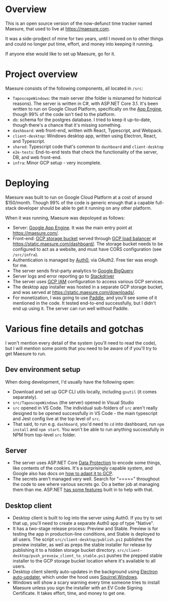 # Overview

This is an open source version of the now-defunct time tracker named Maesure, that used to live at https://maesure.com.

It was a side-prodject of mine for two years, until I moved on to other things and could no longer put time, effort, and money into keeping it running.

If anyone else would like to set up Maesure, go for it. 

# Project overview

Maesure consists of the following components, all located in `/src`:

* `TaposcopeWindows`: the main server (the folder is misnamed for historical reasons). The server is written in C#, with ASP.NET Core 3.1. It's been written to run on Google Cloud Platform, specifically on the [App Engine](https://cloud.google.com/appengine/docs/flexible/dotnet), though 99% of the code isn't tied to the platform. 
* `db`: schema for the postgres database. I tried to keep it up-to-date, though there's a chance that it's missing something.
* `dashboard`: web front-end, written with React, Typescript, and Webpack. 
* `client-desktop`: Windows desktop app, written using Electron, React, and Typescript. 
* `shared`: Typescript code that's common to `dashboard` and `client-desktop`
* `e2e-tests`: End-to-end tests that check the functionality of the server, DB, and web front-end.
* `infra`: Minor GCP setup - very incomplete.

# Deploying

Maesure was built to run on Google Cloud Platform at a cost of around $150/month. Though 99% of the code is generic enough that a capable full-stack developer should be able to get it running on any other platform.

When it was running, Maesure was depoloyed as follows:

* Server: [Google App Engine](https://cloud.google.com/appengine/docs/flexible/dotnet). It was the main entry point at https://maesure.com/.
* Front-end: [GCP storage bucket](https://cloud.google.com/storage/docs/introduction) served through [GCP load balancer](https://cloud.google.com/load-balancing) at https://static.maesure.com/dashboard/. The storage bucket needs to be configured to act as a website, and must have CORS configuration (see `/src/infra`).
* Authentication is managed by [Auth0](https://auth0.com/), via OAuth2. Free tier was enogh for me.
* The server sends first-party analytics to [Google BigQuery](https://cloud.google.com/bigquery/docs)
* Server logs and error reporting go to [Stackdriver](https://cloud.google.com/stackdriver/docs)
* The server uses [GCP IAM](https://cloud.google.com/iam) configuration to access various GCP services. 
* The desktop app installer was hosted in a separate GCP storage bucket, and was served at https://static.maesure.com/downloads/.
* For monetization, I was going to use [Paddle](https://paddle.com/), and you'll see some of it mentioned in the code. It tested end-to-end successfully, but I didn't end up using it. The server can run well without Paddle.

# Various fine details and gotchas

I won't mention every detail of the system (you'll need to read the code), but I will mention some points that you need to be aware of if you'll try to get Maesure to run.

## Dev environment setup

When doing development, I'd usually have the following open:

* Download and set up GCP CLI utils locally, including `gsutil` (it comes separately).
* `src/TaposcopeWindows` (the server) opened in Visual Studio
* `src` opened in VS Code. The individual sub-folders of `src` aren't really designed to be opened successfully in VS Code - the main typescript and Jest config live at the top level of `src`.
* That said, to run e.g. `dashboard`, you'd need to `cd` into dashboard, run `npm install` and `npm start`. You won't be able to run anything successfully in NPM from top-level `src` folder.

## Server

* The server uses ASP.NET Core [Data Protection](https://docs.microsoft.com/en-us/aspnet/core/security/data-protection/introduction?view=aspnetcore-5.0) to encode some things, like contents of the cookies. It's a surprisingly capable system, and Google also has docs on [how to adapt it to GCP](https://cloud.google.com/appengine/docs/flexible/dotnet/application-security).
* The secrets aren't managed very well. Search for "=====" throughout the code to see where various secrets go. Do a better job at managing them than me. ASP.NET [has some features](https://docs.microsoft.com/en-us/aspnet/core/security/app-secrets?view=aspnetcore-5.0&tabs=windows) built in to help with that.

## Desktop client

* Desktop client is built to log into the server using Auth0. If you try to set that up, you'll need to create a separate Auth0 app of type "Native".
* It has a two-stage release process: Preview and Stable. Preview is for testing the app in production-line conditions, and Stable is deployed to all users. The script `src/client-desktop/publish.ps1` publishes the preview installer, as well as preps the stable installer for release by publishing it to a hidden storage bucket directory. `src/client-desktop/push_preveiw_client_to_stable.ps1` pushes the prepped stable installer to the GCP storage bucket location where it's available to all users.
* Desktop client silently auto-updates in the background using [Electron auto-updater](https://www.electronjs.org/docs/api/auto-updater), which under the hood uses [Squirrel.Windows](https://www.electron.build/configuration/squirrel-windows).
* Windows will show a scary warning every time someone tries to install Maesure unless you sign the installer with an EV Code Signing Certificate. It takes effort, time, and money to get one.




